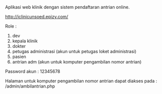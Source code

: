 Aplikasi web klinik dengan sistem pendaftaran antrian online.

http://iclinicunsoed.epizy.com/

Role :

1. dev
2. kepala klinik
3. dokter
4. petugas administrasi (akun untuk petugas loket administrasi)
5. pasien
6. antrian adm (akun untuk komputer pengambilan nomor antrian)

Password akun : 12345678

Halaman untuk komputer pengambilan nomor antrian dapat diakses pada : /admin/ambilantrian.php